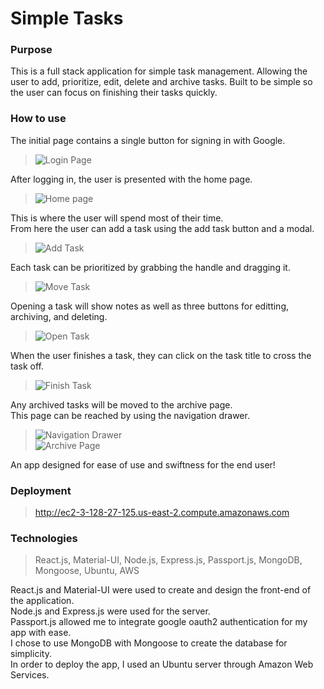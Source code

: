# Simple Tasks

### Purpose  
This is a full stack application for simple task management. Allowing the user to add, prioritize, edit, delete and archive tasks. Built to be simple so the user can focus on finishing their tasks quickly.

### How to use  
The initial page contains a single button for signing in with Google.  

>![Login Page](./assets/login-page.png)  

After logging in, the user is presented with the home page.  

>![Home page](./assets/home-page.png)  

This is where the user will spend most of their time.  
From here the user can add a task using the add task button and a modal.  

>![Add Task](./assets/add-task.png)  

Each task can be prioritized by grabbing the handle and dragging it.  

>![Move Task](./assets/move-accordion.gif)  

Opening a task will show notes as well as three buttons for editting, archiving, and deleting.  

>![Open Task](./assets/open-accordion.gif)  

When the user finishes a task, they can click on the task title to cross the task off.  

>![Finish Task](./assets/crossed-task.png)

Any archived tasks will be moved to the archive page.  
This page can be reached by using the navigation drawer.  

>![Navigation Drawer](./assets/nav-drawer.png)  
>![Archive Page](./assets/archive-page.png)  

An app designed for ease of use and swiftness for the end user!

### Deployment  
> http://ec2-3-128-27-125.us-east-2.compute.amazonaws.com

### Technologies  
> React.js, Material-UI, Node.js, Express.js, Passport.js, MongoDB, Mongoose, Ubuntu, AWS  

React.js and Material-UI were used to create and design the front-end of the application.  
Node.js and Express.js were used for the server.  
Passport.js allowed me to integrate google oauth2 authentication for my app with ease.  
I chose to use MongoDB with Mongoose to create the database for simplicity.  
In order to deploy the app, I used an Ubuntu server through Amazon Web Services.  